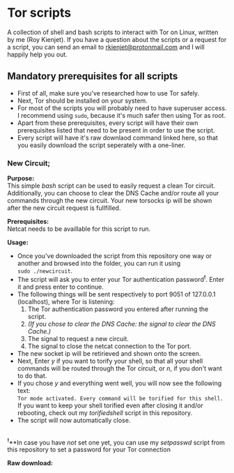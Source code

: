 # Tor scripts
A collection of shell and bash scripts to interact with Tor on Linux, written by me (Roy Kienjet).
If you have a question about the scripts or a request for a script, you can send an email to rkienjet@protonmail.com and I will happily help you out.

## Mandatory prerequisites for all scripts
- First of all, make sure you've researched how to use Tor safely.
- Next, Tor should be installed on your system.
- For most of the scripts you will probably need to have superuser access. I recommend using `sudo`, because it's much safer then using Tor as root.
- Apart from these prerequisites, every script will have their own prerequisites listed that need to be present in order to use the script.
- Every script will have it's raw downlaod command linked here, so that you easily download the script seperately with a one-liner.

### New Circuit;

**Purpose:**<br>
This simple _bash_ script can be used to easily request a clean Tor circuit. Additionally, you can choose to clear the DNS Cache and/or route all your commands through the new circuit. Your new torsocks ip will be shown after the new circuit request is fullfilled.

**Prerequisites:**<br>
Netcat needs to be availlable for this script to run.

**Usage:**
- Once you've downloaded the script from this repository one way or another and browsed into the folder, you can run it using<br>```sudo ./newcircuit```.
- The script will ask you to enter your Tor authentication password<sup>**!**</sup>. Enter it and press enter to continue.
- The following things will be sent respectively to port 9051 of 127.0.0.1 (localhost), where Tor is listening: 
  1. The Tor authentication password you entered after running the script.
  2. _(If you chose to clear the DNS Cache: the signal to clear the DNS Cache.)_
  3. The signal to request a new circuit.
  4. The signal to close the netcat connection to the Tor port.
- The new socket ip will be retirieved and shown onto the screen.
- Next, Enter _y_ if you want to torify your shell, so that all your shell commands will be routed through the Tor circuit, or _n_, if you don't want to do that.
- If you chose _y_ and everything went well, you will now see the following text:<br>
```Tor mode activated. Every command will be torified for this shell.```<br>
If you want to keep your shell torified even after closing it and/or rebooting, check out my _torifiedshell_ script in this repository.
- The script will now automatically close.<br>

<br><sup>**!**</sup>**In case you have _not_ set one yet, you can use my *setpasswd* script from this repository to set a password for your Tor connection

**Raw download:**
